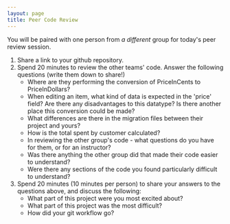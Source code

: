 ```yaml
---
layout: page
title: Peer Code Review
---
```


You will be paired with one person from _a different_ group for today's peer review session.

1. Share a link to your github repository.
2. Spend 20 minutes to review the other teams' code. Answer the following questions (write them down to share!)
    * Where are they performing the conversion of PriceInCents to PriceInDollars?
    * When editing an item, what kind of data is expected in the 'price' field? Are there any disadvantages to this datatype? Is there another place this conversion could be made?
    * What differences are there in the migration files between their project and yours?
    * How is the total spent by customer calculated?
    * In reviewing the other group's code - what questions do you have for them, or for an instructor?
    * Was there anything the other group did that made their code easier to understand?
    * Were there any sections of the code you found particularly difficult to understand?
3. Spend 20 minutes (10 minutes per person) to share your answers to the questions above, and discuss the following:
    * What part of this project were you most excited about?
    * What part of this project was the most difficult?
    * How did your git workflow go?
